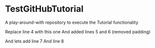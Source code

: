 # TestGitHubTutorial
A play-around-with repository to execute the Tutorial functionality

Replace line 4 with this one
And added lines 5 and
6 (removed padding)

And lets add line 7
And line 8

